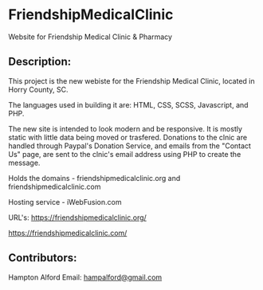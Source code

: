# FriendshipMedicalClinic

Website for Friendship Medical Clinic & Pharmacy

## Description:

This project is the new webiste for the Friendship Medical Clinic, located in Horry County, SC.

The languages used in building it are: HTML, CSS, SCSS, Javascript, and PHP. 

The new site is intended to look modern and be responsive. It is mostly static with little data being moved or trasfered. Donations to the clnic are handled through Paypal's Donation Service, and emails from the "Contact Us" page, are sent to the clnic's email address using PHP to create the message.

Holds the domains - friendshipmedicalclinic.org and friendshipmedicalclinic.com

Hosting service - iWebFusion.com

URL's:
https://friendshipmedicalclinic.org/

https://friendshipmedicalclinic.com/

## Contributors:
Hampton Alford 
Email: hampalford@gmail.com
